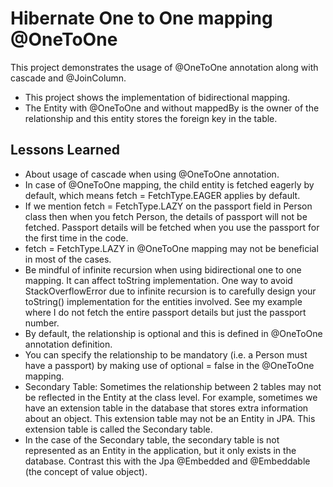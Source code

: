 
# Hibernate One to One mapping @OneToOne

This project demonstrates the usage of @OneToOne annotation along with cascade and @JoinColumn. 

- This project shows the implementation of bidirectional mapping.
- The Entity with @OneToOne and without mappedBy is the owner of the relationship and this entity stores the foreign key in the table.


## Lessons Learned

- About usage of cascade when using @OneToOne annotation.
- In case of @OneToOne mapping, the child entity is fetched eagerly by default, which means fetch = FetchType.EAGER applies by default.
- If we mention fetch = FetchType.LAZY on the passport field in Person class then when you fetch Person, the details of passport will not be fetched. Passport details will be fetched when you use the passport for the first time in the code.
- fetch = FetchType.LAZY in @OneToOne mapping may not be beneficial in most of the cases.
- Be mindful of infinite recursion when using bidirectional one to one mapping. It can affect toString implementation. One way to avoid StackOverflowError due to infinite recursion is to carefully design your toString() implementation for the entities involved. See my example where I do not fetch the entire passport details but just the passport number.
- By default, the relationship is optional and this is defined in @OneToOne annotation definition.
- You can specify the relationship to be mandatory (i.e. a Person must have a passport) by making use of optional = false in the @OneToOne mapping.
- Secondary Table: Sometimes the relationship between 2 tables may not be reflected in the Entity at the class level. For example, sometimes we have an extension table in the database that stores extra information about an object. This extension table may not be an Entity in JPA. This extension table is called the Secondary table.
- In the case of the Secondary table, the secondary table is not represented as an Entity in the application, but it only exists in the database.
  Contrast this with the Jpa @Embedded and @Embeddable (the concept of value object).


